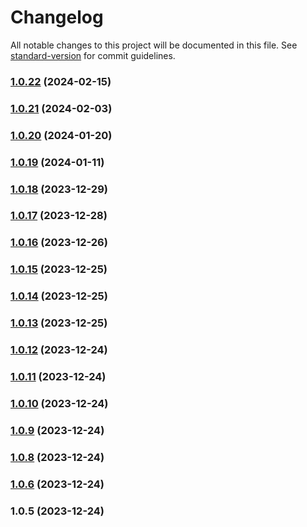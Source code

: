 # Changelog

All notable changes to this project will be documented in this file. See [standard-version](https://github.com/conventional-changelog/standard-version) for commit guidelines.

### [1.0.22](https://github.com/bbhminhnl/chatbox-frontend-hybrid/compare/1.0.21...1.0.22) (2024-02-15)

### [1.0.21](https://github.com/bbhminhnl/chatbox-frontend-hybrid/compare/1.0.20...1.0.21) (2024-02-03)

### [1.0.20](https://github.com/bbhminhnl/chatbox-frontend-hybrid/compare/1.0.19...1.0.20) (2024-01-20)

### [1.0.19](https://github.com/bbhminhnl/chatbox-frontend-hybrid/compare/1.0.18...1.0.19) (2024-01-11)

### [1.0.18](https://github.com/bbhminhnl/chatbox-frontend-hybrid/compare/1.0.17...1.0.18) (2023-12-29)

### [1.0.17](https://github.com/bbhminhnl/chatbox-frontend-hybrid/compare/1.0.16...1.0.17) (2023-12-28)

### [1.0.16](https://github.com/bbhminhnl/chatbox-frontend-hybrid/compare/1.0.15...1.0.16) (2023-12-26)

### [1.0.15](https://github.com/bbhminhnl/chatbox-frontend-hybrid/compare/1.0.14...1.0.15) (2023-12-25)

### [1.0.14](https://github.com/bbhminhnl/chatbox-frontend-hybrid/compare/1.0.13...1.0.14) (2023-12-25)

### [1.0.13](https://github.com/bbhminhnl/chatbox-frontend-hybrid/compare/1.0.12...1.0.13) (2023-12-25)

### [1.0.12](https://github.com/bbhminhnl/chatbox-frontend-hybrid/compare/1.0.11...1.0.12) (2023-12-24)

### [1.0.11](https://github.com/bbhminhnl/chatbox-frontend-hybrid/compare/1.0.10...1.0.11) (2023-12-24)

### [1.0.10](https://github.com/bbhminhnl/chatbox-frontend-hybrid/compare/1.0.9...1.0.10) (2023-12-24)

### [1.0.9](https://github.com/bbhminhnl/chatbox-frontend-hybrid/compare/1.0.8...1.0.9) (2023-12-24)

### [1.0.8](https://github.com/bbhminhnl/chatbox-frontend-hybrid/compare/1.0.6...1.0.8) (2023-12-24)

### [1.0.6](https://github.com/bbhminhnl/chatbox-frontend-hybrid/compare/1.0.5...1.0.6) (2023-12-24)

### 1.0.5 (2023-12-24)
